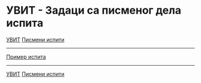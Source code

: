 # УВИТ - Задаци са писменог дела испита

[УВИТ](../../README.md) [Писмени испити](../README.md)

---

[Пример испита](primer_ispita.zip)

---

[УВИТ](../../README.md) [Писмени испити](../README.md)  

